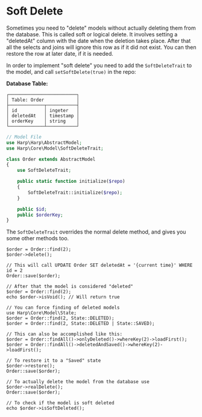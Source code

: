 # Soft Delete

Sometimes you need to "delete" models without actually deleting them from the database. This is called soft or logical delete. It involves setting a "deletedAt" column with the date when the deletion takes place. After that all the selects and joins will ignore this row as if it did not exist. You can then restore the row at later date, if it is needed.

In order to implement "soft delete" you need to add the ``SoftDeleteTrait`` to the model, and call ``setSoftDelete(true)`` in the repo:

__Database Table:__

```
┌─────────────────────────┐
│ Table: Order            │
├─────────────┬───────────┤
│ id          │ ingeter   │
│ deletedAt   │ timestamp │
│ orderKey    │ string    │
└─────────────┴───────────┘
```

```php
// Model File
use Harp\Harp\AbstractModel;
use Harp\Core\Model\SoftDeleteTrait;

class Order extends AbstractModel
{
    use SoftDeleteTrait;

    public static function initialize($repo)
    {
        SoftDeleteTrait::initialize($repo);
    }

    public $id;
    public $orderKey;
}
```

The ``SoftDeleteTrait`` overrides the normal delete method, and gives you some other methods too.

```
$order = Order::find(2);
$order->delete();

// This will call UPDATE Order SET deletedAt = '{current time}' WHERE id = 2
Order::save($order);

// After that the model is considered "deleted"
$order = Order::find(2);
echo $order->isVoid(); // Will return true

// You can force finding of deleted models
use Harp\Core\Model\State;
$order = Order::find(2, State::DELETED);
$order = Order::find(2, State::DELETED | State::SAVED);

// This can also be accomplished like this:
$order = Order::findAll()->onlyDeleted()->whereKey(2)->loadFirst();
$order = Order::findAll()->deletedAndSaved()->whereKey(2)->loadFirst();

// To restore it to a "Saved" state
$order->restore();
Order::save($order);

// To actually delete the model from the database use
$order->realDelete();
Order::save($order);

// To check if the model is soft deleted
echo $order->isSoftDeleted();
```
